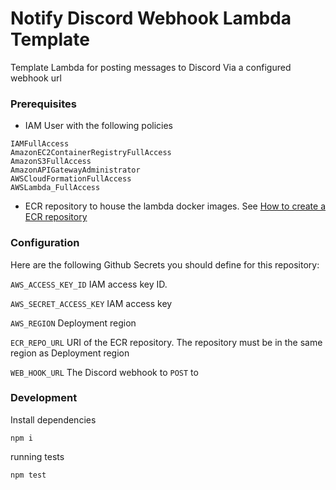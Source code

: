 # Notify Discord Webhook Lambda Template

Template Lambda for posting messages to Discord Via a configured webhook url

### Prerequisites

* IAM User with the following policies 
```
IAMFullAccess
AmazonEC2ContainerRegistryFullAccess
AmazonS3FullAccess
AmazonAPIGatewayAdministrator
AWSCloudFormationFullAccess
AWSLambda_FullAccess
```
* ECR repository to house the lambda docker images.
  See [How to create a ECR repository](https://docs.aws.amazon.com/AmazonECR/latest/userguide/repository-create.html)

### Configuration

Here are the following Github Secrets you should define for this repository:

`AWS_ACCESS_KEY_ID` IAM access key ID.

`AWS_SECRET_ACCESS_KEY` IAM access key

`AWS_REGION` Deployment region

`ECR_REPO_URL` URI of the ECR repository. The repository must be in the same region as Deployment region

`WEB_HOOK_URL` The Discord webhook to `POST` to


### Development

Install dependencies
```
npm i
```

running tests
```
npm test
```
